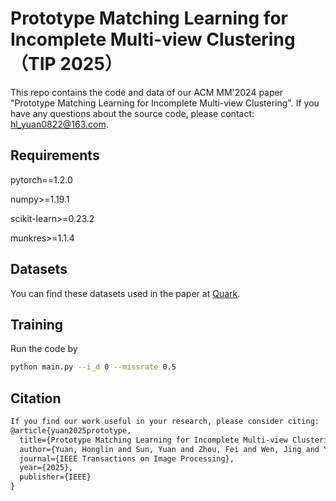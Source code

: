 # Prototype Matching Learning for Incomplete Multi-view Clustering（TIP 2025）

This repo contains the code and data of our ACM MM'2024 paper "Prototype Matching Learning for Incomplete Multi-view Clustering". If you have any questions about the source code, please contact: hl_yuan0822@163.com.

## Requirements

pytorch==1.2.0 

numpy>=1.19.1

scikit-learn>=0.23.2

munkres>=1.1.4

## Datasets

You can find these datasets used in the paper at [Quark](https://pan.quark.cn/s/8d8c394501f7).

## Training

Run the code by
```bash
python main.py --i_d 0 --missrate 0.5
```
## Citation
```latex
If you find our work useful in your research, please consider citing:
@article{yuan2025prototype,
  title={Prototype Matching Learning for Incomplete Multi-view Clustering},
  author={Yuan, Honglin and Sun, Yuan and Zhou, Fei and Wen, Jing and Yuan, Shihua and You, Xiaojian and Ren, Zhenwen},
  journal={IEEE Transactions on Image Processing},
  year={2025},
  publisher={IEEE}
}
```

